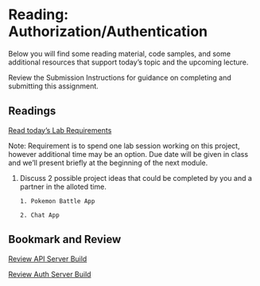 Reading: Authorization/Authentication
=====================================

Below you will find some reading material, code samples, and some additional resources that support today’s topic and the upcoming lecture.

Review the Submission Instructions for guidance on completing and submitting this assignment.

Readings
--------

[Read today’s Lab Requirements](https://codefellows.github.io/code-401-javascript-guide/curriculum/class-09/lab/)

Note: Requirement is to spend one lab session working on this project, however additional time may be an option. Due date will be given in class and we’ll present briefly at the beginning of the next module.

1.  Discuss 2 possible project ideas that could be completed by you and a partner in the alloted time.

    ```
    1. Pokemon Battle App

    2. Chat App
    ```

Bookmark and Review
-------------------

[Review API Server Build](https://codefellows.github.io/code-401-javascript-guide/curriculum/apps-and-libraries/api-server/)

[Review Auth Server Build](https://codefellows.github.io/code-401-javascript-guide/curriculum/apps-and-libraries/auth-server/)
